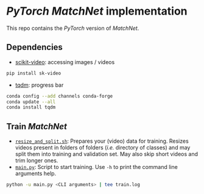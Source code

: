 # *PyTorch* *MatchNet* implementation

This repo contains the *PyTorch* version of *MatchNet*.

## Dependencies

+ [scikit-video](https://github.com/scikit-video/scikit-video): accessing images / videos

```bash
pip install sk-video
```

+ [tqdm](https://github.com/tqdm/tqdm): progress bar

```bash
conda config --add channels conda-forge
conda update --all
conda install tqdm
```

## Train *MatchNet*

+ [`resize_and_split.sh`](data/resize_and_split.sh): Prepares your (video) data for training.
Resizes videos present in folders of folders (*i.e.* directory of classes) and may split them into training and validation set.
May also skip short videos and trim longer ones.
+ [`main.py`](main.py): Script to start training.
Use `-h` to print the command line arguments help.

```bash
python -u main.py <CLI arguments> | tee train.log
```
